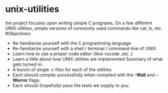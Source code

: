 # unix-utilities
the project focuses upon writing simple C programs, On a few different UNIX utilities, simple versions of commonly used commands like cat, ls, etc.
#Objectives:
* Re-familiarize yourself with the C programming language
* Re-familiarize yourself with a shell / terminal / command-line of UNIX
* Learn how to use a proper code editor (likw vscode ,etc..)
* Learn a little about how UNIX utilities are implemented
Summary of what gets turned in:
* A bunch of single .c files for each of the utilities
* Each should compile successfully when compiled with the **-Wall** and
**-Werror** flags.
* Each should (hopefully) pass the tests we supply to you.
